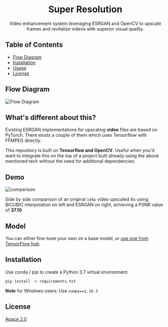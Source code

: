 <h1 align="center">Super Resolution</h1>

<p align="center">
  Video enhancement system leveraging ESRGAN and OpenCV to upscale frames and revitalize videos with superior visual quality.
</p>


## Table of Contents

- [Flow Diagram](#flow-diagram)
- [Installation](#installation)
- [Usage](#usage)
- [License](#license)


## Flow Diagram

![Flow Diagram](https://ik.imagekit.io/5jrct2yttdr/super-resolution_p7zyYNAIk.png?updatedAt=1691186321944)

## What's different about this? 

Existing ESRGAN implementations for upscaling **video** files are based on PyTorch. There exists a couple of them which uses Tensorflow with FFMPEG directly.

This repository is built on **Tensorflow and OpenCV**. Useful when you'd want to integrate this on the top of a project built already using the above mentioned tech without the need for additional dependencies.

## Demo 

![comparison](readme-images/comparison-demo.gif)


Side by side comparison of an original `144p` video upscaled 4x using BICUBIC interpolation on left and ESRGAN on right, achieving a PSNR value of **37.10**

## Model 

You can either fine-tune your own on a base model, or [use one from TensorFlow hub](https://tfhub.dev/captain-pool/esrgan-tf2/1).

## Installation 

Use conda / pip to create a Python 3.7 virtual environment.

`pip install -r requirements.txt`

**Note** for Windows users: Use `numpy==1.19.3`

## License

[Apace 2.0](https://choosealicense.com/licenses/apache-2.0/)
